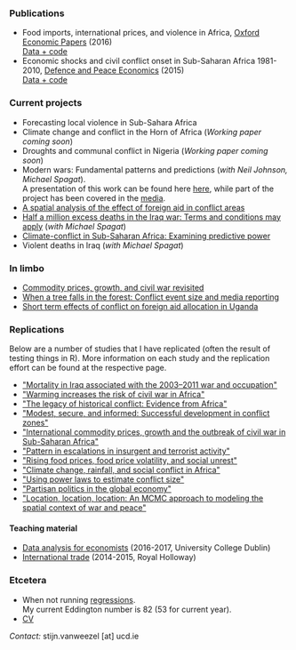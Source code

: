### Publications
* Food imports, international prices, and violence in Africa, [Oxford Economic Papers](http://oep.oxfordjournals.org/content/68/3/758.abstract) (2016) <br>
[Data + code](https://github.com/CommonEconomist/Publications/tree/master/OEP_2016)
* Economic shocks and civil conflict onset in Sub-Saharan Africa 1981-2010, [Defence and Peace Economics](http://www.tandfonline.com/doi/full/10.1080/10242694.2014.887489) (2015) <br>
[Data + code](https://github.com/CommonEconomist/Publications/tree/master/DPE_2015)

### Current projects
* Forecasting local violence in Sub-Sahara Africa
* Climate change and conflict in the Horn of Africa (_Working paper coming soon_)
* Droughts and communal conflict in Nigeria (_Working paper coming soon_)
* Modern wars: Fundamental patterns and predictions (_with Neil Johnson, Michael Spagat_). <br> 
A presentation of this work can be found here [here](https://mikespagat.wordpress.com/2016/03/31/predicting-the-size-distribution-of-violent-events-in-war/), while part of the project has been covered in the [media](http://projects.wionews.com/terrormaths/index.html). 
* [A spatial analysis of the effect of foreign aid in conflict areas](http://ssrn.com/abstract=2450867)
* [Half a million excess deaths in the Iraq war: Terms and conditions may apply](http://papers.ssrn.com/sol3/papers.cfm?abstract_id=2664659) (_with Michael Spagat_)
* [Climate-conflict in Sub-Saharan Africa: Examining predictive power](http://papers.ssrn.com/sol3/papers.cfm?abstract_id=2550228)
* Violent deaths in Iraq (_with Michael Spagat_)

### In limbo
* [Commodity prices, growth, and civil war revisited](http://ssrn.com/abstract=2688476)
* [When a tree falls in the forest: Conflict event size and media reporting ](http://ssrn.com/abstract=2805949)
* [Short term effects of conflict on foreign aid allocation in Uganda](http://ssrn.com/abstract=2843797)

### Replications
Below are a number of studies that I have replicated (often the result of testing things in R). 
More information on each study and the replication effort can be found at the respective page.

* ["Mortality in Iraq associated with the 2003–2011 war and occupation"](https://github.com/CommonEconomist/Replications/tree/master/2013_Hagopian_et_al)
* ["Warming increases the risk of civil war in Africa"](https://github.com/CommonEconomist/Replications/tree/master/2009_Burke_et_al)
* ["The legacy of historical conflict: Evidence from Africa"](https://github.com/CommonEconomist/Replications/tree/master/2014_Besley_Reynal-Querol)
* ["Modest, secure, and informed: Successful development in conflict zones"](https://github.com/CommonEconomist/Replications/tree/master/2013_Berman_et_al)
* ["International commodity prices, growth and the outbreak of civil war in Sub-Saharan Africa"](https://github.com/CommonEconomist/Replications/tree/master/2010_Bruckner_Ciccone)
* ["Pattern in escalations in insurgent and terrorist activity"](https://github.com/CommonEconomist/Replications/tree/master/2011_Johnson_et_al)
* ["Rising food prices, food price volatility, and social unrest"](https://github.com/CommonEconomist/Replications/tree/master/2015_Bellemare)
* ["Climate change, rainfall, and social conflict in Africa"](https://github.com/CommonEconomist/Replications/tree/master/2012_Hendrix_Salehyan)
* ["Using power laws to estimate conflict size"](https://github.com/CommonEconomist/Replications/tree/master/2014_Friedman)
* ["Partisan politics in the global economy"](https://github.com/CommonEconomist/Replications/tree/master/1998_Garrett)
* ["Location, location, location: An MCMC approach to modeling the spatial context of war and peace"](https://github.com/CommonEconomist/Replications/tree/master/2002_Ward_Gleditsch)

#### Teaching material
* [Data analysis for economists](https://github.com/CommonEconomist/Teaching/tree/master/data_analysis) (2016-2017, University College Dublin)
* [International trade](https://github.com/CommonEconomist/Teaching/tree/master/international_trade) (2014-2015, Royal Holloway)

### Etcetera
* When not running [regressions](http://veloviewer.com/athlete/2135375/).<br>
My current Eddington number is 82 (53 for current year). 
* [CV](https://www.dropbox.com/s/g9393px23pe5ius/SvW_CV.pdf?dl=0)<br>

*Contact:* stijn.vanweezel [at] ucd.ie
